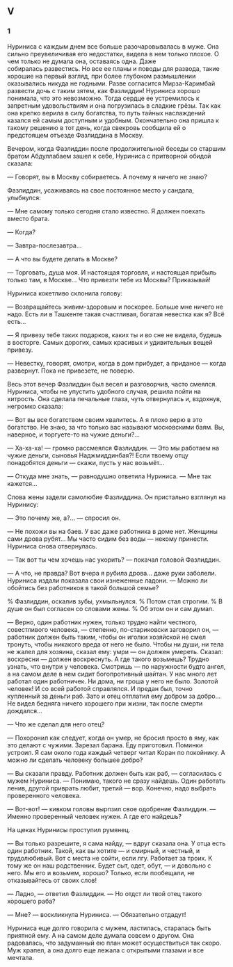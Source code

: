 ## V

### 1

Нуриниса с каждым днем все больше разочаровывалась в муже.
Она сильно преувеличивая его недостатки, видела в нем только плохое.
О чем только не думала она, оставаясь одна.
Даже собиралась развестись.
Но все ее планы и поводы для развода, такие хорошие на первый взгляд, при более глубоком размышлении оказывались никуда не годными.
Разве согласится Мирза-Каримбай развести дочь с таким зятем, как Фазлиддин!
Нуриниса хорошо понимала, что это невозможно.
Тогда сердце ее устремилось к запретным удовольствиям и она погрузилась в сладкие грёзы.
Так как она крепко верила в силу богатства, то путь тайных наслаждений казался ей самым доступным и удобным.
Окончательно она пришла к такому решению в тот день, когда свекровь сообщила ей о предстоящем отъезде Фазлиддина в Москву.

Вечером, когда Фазлиддин после продолжительной беседы со старшим братом Абдуллабаем зашел к себе, Нуриниса с притворной обидой сказала:

— Говорят, вы в Москву собираетесь.
А почему я ничего не знаю?

Фазлиддин, усаживаясь на свое постоянное место у сандала, улыбнулся:

— Мне самому только сегодня стало известно.
Я должен поехать вместо брата.

— Когда?

— Завтра-послезавтра…

— А что вы будете делать в Москве?

— Торговать, душа моя.
И настоящая торговля, и настоящая прибыль только там, в Москве…
Что привезти тебе из Москвы?
Приказывай!

Нуриниса кокетливо склонила голову:

— Возвращайтесь живим-здоровым и поскорее.
Больше мне ничего не надо.
Есть ли в Ташкенте такая счастливая, богатая невестка как я?
Всё есть...

— Я привезу тебе таких подарков, каких ты и во сне не видела, будешь в восторге.
Самых дорогих, самых красивых и удивительных вещей привезу.

— Невестку, говорят, смотри, когда в дом прибудет, а приданое — когда развернут.
Пока не привезете, не поверю.

Весь этот вечер Фазлиддин был весел и разговорчив, часто смеялся.
Нуриниса, чтобы не упустить удобного случая, решила пойти на хитрость.
Она сделала печальные глаза, чуть отвернулась и, вздохнув, негромко сказала:

— Вот вы все богатством своим хвалитесь.
А я плохо верю в это богатство.
Не знаю, за что только вас называют московскими баям.
Вы, наверное, и торгуете-то на чужие деньги?…

— Ха-ха-ха! — громко рассмеялся Фазлиддин.
— Это мы работаем на чужие деньги, сыновья Наджмиддинбая?!
Если твоему отцу понадобятся деньги — скажи, пусть у нас возьмёт...

— Откуда мне знать, — равнодушно ответила Нуриниса.
— Мне так кажется…

Слова жены задели самолюбие Фазлиддина.
Он пристально взглянул на Нуринису:

— Это почему же, а?... — спросил он.

— Не похожи вы на баев.
У вас даже работника в доме нет.
Женщины сами дрова рубят…
Мы часто сидим без воды — некому принести.
Нуриниса снова отвернулась.

— Так вот ты чем хочешь нас укорить? — покачал головой Фазлиддин.

— А что, не правда?
Вот вчера я рубила дрова… даже руки заболели.
Нуриниса издали показала свои изнеженные ладони.
— Можно ли обойтись без работников в такой большой семье?

% Фазлиддин, оскалив зубы, ухмыльнулся.
% Потом стал строгим.
% В душе он был согласен со словами жены.
% Об этом он и сам думал.

— Верно, один работник нужен, только трудно найти честного, совестливого человека, — степенно, по-стариковски заговорил он, — работник должен быть таким, чтобы он иголки хозяйской не смел тронуть, чтобы никакого вреда от него не было.
Чтобы ни души, ни тела не жалел для хозяина, сказал ему: умри — он должен умереть.
Сказал: воскресни — должен воскреснуть.
А где такого возьмешь?
Трудно узнать, что внутри у человека.
Смотришь — по наружности будто ангел, а на самом деле в нем сидит богопротивный шайтан.
У нас много лет работал один работничек.
Ни дома, ни гроша у него не было.
Золотой человек!
И со всей работой справлялся.
И предан был, точно купленный за деньги раб.
Зато и отец отплатил ему добром за добро…
Не видел бедняга ничего хорошего при жизни, так после смерти дождался...

— Что же сделал для него отец?

— Похоронил как следует, когда он умер, не бросил просто в яму, как это делают с чужими.
Зарезал барана.
Еду приготовил.
Поминки устроил.
Я сам около года каждый четверг читал Коран по покойнику.
А можно ли сделать человеку большее добро?

— Вы сказали правду.
Работник должен быть как раб, — согласилась с мужем Нуриниса.
— Понимаю, такого не сразу найдешь.
Один работать ленив, другой приврать любит, третий — вор.
Конечно, надо выбрать проверенного человека.

— Вот-вот! — кивком головы вырпзил свое одобрение Фазлиддин.
— Именно проверенный человек нужен.
А где его найдешь?

На щеках Нуринисы проступил румянец.

— Вы только разрешите, я сама найду, — вдруг сказала она.
У отца есть один работник.
Такой, как вы хотите — и смирный, и честный, и трудолюбивый.
Вот с места не сойти, если лгу.
Работает за троих.
К тому же он наш родственник.
Будет сыт, одет, обут, — и довольно с него.
Мы его и возьмем, хорошо?
Только, если пообещали, не отказывайтесь от своих слов!

— Ладно, — ответил Фазлиддин.
— Но отдст ли твой отец такого хорошего раба?

— Мне? — воскликнула Нуриниса.
— Обязательно отдадут!

Нуриниса еще долго говорила с мужем, ластилась, старалась быть приятной ему.
А на самом деле думала совсем о другом.
Она радовалась, что задуманный ею план может осуществиться так скоро.
Муж храпел, а она долго еще лежала с открытыми глазами и все мечтала.
